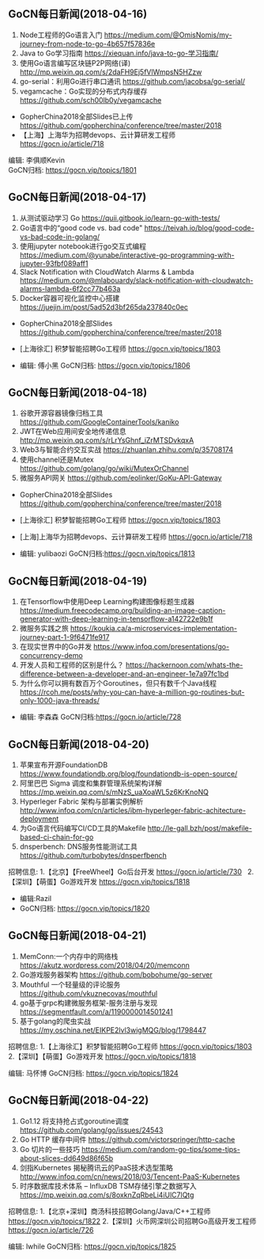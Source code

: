 ## GoCN每日新闻(2018-04-16)

1. Node工程师的Go语言入门 https://medium.com/@OmisNomis/my-journey-from-node-to-go-4b657f57836e
2. Java to Go学习指南 https://xiequan.info/java-to-go-学习指南/
3. 使用Go语言编写区块链P2P网络(译) http://mp.weixin.qq.com/s/2daFH9Ej5fVlWmpsN5HZzw
4. go-serial：利用Go进行串口通讯 https://github.com/jacobsa/go-serial/
5. vegamcache：Go实现的分布式内存缓存 https://github.com/sch00lb0y/vegamcache

* GopherChina2018全部Slides已上传 https://github.com/gopherchina/conference/tree/master/2018
* 【上海】上海华为招聘devops、云计算研发工程师 https://gocn.io/article/718

编辑: 李俱顺Kevin    
GoCN归档: https://gocn.vip/topics/1801


## GoCN每日新闻(2018-04-17)

1. 从测试驱动学习 Go https://quii.gitbook.io/learn-go-with-tests/
2. Go语言中的“good code vs. bad code" https://teivah.io/blog/good-code-vs-bad-code-in-golang/
3. 使用jupyter notebook进行go交互式编程 https://medium.com/@yunabe/interactive-go-programming-with-jupyter-93fbf089aff1
4. Slack Notification with CloudWatch Alarms & Lambda https://medium.com/@mlabouardy/slack-notification-with-cloudwatch-alarms-lambda-6f2cc77b463a
5. Docker容器可视化监控中心搭建 https://juejin.im/post/5ad52d3bf265da237840c0ec

* GopherChina2018全部Slides https://github.com/gopherchina/conference/tree/master/2018
* [上海徐汇] 积梦智能招聘Go工程师 https://gocn.vip/topics/1803

* 编辑: 傅小黑
GoCN归档: https://gocn.vip/topics/1806


## GoCN每日新闻(2018-04-18)

1. 谷歌开源容器镜像归档工具 https://github.com/GoogleContainerTools/kaniko
2. JWT在Web应用间安全地传递信息 http://mp.weixin.qq.com/s/rLrYsGhnf_iZrMTSDvkqxA
3. Web3与智能合约交互实战 https://zhuanlan.zhihu.com/p/35708174
4. 使用channel还是Mutex https://github.com/golang/go/wiki/MutexOrChannel
5. 微服务API网关 https://github.com/eolinker/GoKu-API-Gateway

* GopherChina2018全部Slides https://github.com/gopherchina/conference/tree/master/2018
* [上海徐汇] 积梦智能招聘Go工程师 https://gocn.vip/topics/1803
* [上海]上海华为招聘devops、云计算研发工程师 https://gocn.io/article/718

* 编辑: yulibaozi
GoCN归档:https://gocn.vip/topics/1813

## GoCN每日新闻(2018-04-19)

1. 在Tensorflow中使用Deep Learning构建图像标题生成器 https://medium.freecodecamp.org/building-an-image-caption-generator-with-deep-learning-in-tensorflow-a142722e9b1f
2. 微服务实践之旅  https://koukia.ca/a-microservices-implementation-journey-part-1-9f6471fe917
3. 在现实世界中的Go并发 https://www.infoq.com/presentations/go-concurrency-demo
4. 开发人员和工程师的区别是什么？ https://hackernoon.com/whats-the-difference-between-a-developer-and-an-engineer-1e7a97fc1bd
5. 为什么你可以拥有数百万个Goroutines，但只有数千个Java线程 https://rcoh.me/posts/why-you-can-have-a-million-go-routines-but-only-1000-java-threads/

* 编辑: 李森森
GoCN归档:https://gocn.io/article/728

## GoCN每日新闻(2018-04-20)

1. 苹果宣布开源FoundationDB https://www.foundationdb.org/blog/foundationdb-is-open-source/
2. 阿里巴巴 Sigma 调度和集群管理系统架构详解 https://mp.weixin.qq.com/s/mNzS_uaXoaWL5z6KrKnoNQ
3. Hyperleger Fabric 架构与部署实例解析 http://www.infoq.com/cn/articles/ibm-hyperleger-fabric-achitecture-deployment
4. 为Go语言代码编写CI/CD工具的Makefile http://le-gall.bzh/post/makefile-based-ci-chain-for-go
5. dnsperbench: DNS服务性能测试工具 https://github.com/turbobytes/dnsperfbench

招聘信息: 
1.【北京】【FreeWheel】Go后台开发 https://gocn.io/article/730   
2.【深圳】【萌蛋】Go游戏开发 https://gocn.vip/topics/1818  

* 编辑:Razil
* GoCN归档: https://gocn.vip/topics/1820

## GoCN每日新闻(2018-04-21)

1. MemConn:一个内存中的网络栈 https://akutz.wordpress.com/2018/04/20/memconn
2. Go游戏服务器架构 https://github.com/bobohume/go-server
3. Mouthful 一个轻量级的评论服务 https://github.com/vkuznecovas/mouthful
4. go基于grpc构建微服务框架-服务注册与发现 https://segmentfault.com/a/1190000014501241
5. 基于golang的爬虫实战 https://my.oschina.net/EIKPE2lvl3wigMQG/blog/1798447

招聘信息:
1.【上海徐汇】积梦智能招聘Go工程师 https://gocn.vip/topics/1803
2.【深圳】【萌蛋】Go游戏开发 https://gocn.vip/topics/1818

编辑: 马怀博
GoCN归档: https://gocn.vip/topics/1824
 
## GoCN每日新闻(2018-04-22)

1. Go1.12 将支持抢占式goroutine调度 https://github.com/golang/go/issues/24543
2. Go HTTP 缓存中间件 https://github.com/victorspringer/http-cache
3. Go 切片的一些技巧 https://medium.com/random-go-tips/some-tips-about-slices-dd649d86f65b
4. 剑指Kubernetes 揭秘腾讯云的PaaS技术选型策略 http://www.infoq.com/cn/news/2018/03/Tencent-PaaS-Kubernetes
5. 时序数据库技术体系 – InfluxDB TSM存储引擎之数据写入  https://mp.weixin.qq.com/s/8oxknZqRbeLi4iUlC7lQtg

招聘信息:
1.【北京+深圳】商汤科技招聘Golang/Java/C++工程师  https://gocn.vip/topics/1822
2.【深圳】火币网深圳公司招聘Go高级开发工程师 https://gocn.io/article/726

编辑: lwhile
GoCN归档: https://gocn.vip/topics/1825
 
